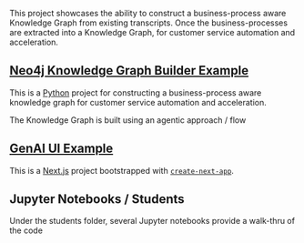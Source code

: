 This project showcases the ability to construct a business-process aware Knowledge Graph from existing transcripts. Once the business-processes are extracted into a Knowledge Graph, for customer service automation and acceleration.

## [Neo4j Knowledge Graph Builder Example](./kg-builder/README.md)
This is a [Python](https://www.python.org/) project for constructing a business-process aware knowledge graph for customer service automation and acceleration.

The Knowledge Graph is built using an agentic approach / flow

## [GenAI UI Example](./ui/README.md)
This is a [Next.js](https://nextjs.org) project bootstrapped with [`create-next-app`](https://github.com/vercel/next.js/tree/canary/packages/create-next-app).

## Jupyter Notebooks / Students
Under the students folder, several Jupyter notebooks provide a walk-thru of the code 